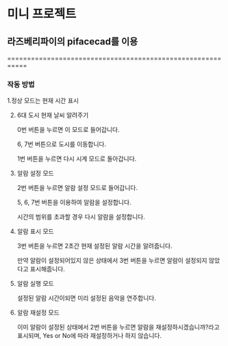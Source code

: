 # 미니 프로젝트
## 라즈베리파이의 pifacecad를 이용

===========================================================

### 작동 방법
1.정상 모드는 현재 시간 표시

2. 6대 도시 현재 날씨 알려주기

    0번 버튼을 누르면 이 모드로 들어갑니다. 

    6, 7번 버튼으로 도시를 이동합니다.

    1번 버튼을 누르면 다시 시계 모드로 돌아갑니다.

3. 알람 설정 모드

    2번 버튼을 누르면 알람 설정 모드로 들어갑니다.

    5, 6, 7번 버튼을 이용하여 알람을 설정합니다.

    시간의 범위를 초과할 경우 다시 알람을 설정합니다.

4. 알람 표시 모드

    3번 버튼을 누르면 2초간 현재 설정된 알람 시간을 알려줍니다.

    만약 알람이 설정되어있지 않은 상태에서 3번 버튼을 누르면 알람이 설정되지 않았다고 표시해줍니다.

5. 알람 실행 모드
 
    설정된 알람 시간이되면 미리 설정된 음악을 연주합니다.
    
6. 알람 재설정 모드
    
    이미 알람이 설정된 상태에서 2번 버튼을 누르면 알람을 재설정하시겠습니까?라고 표시되며, Yes or No에 따라 재설정하거나 하지 않습니다. 
       
  
